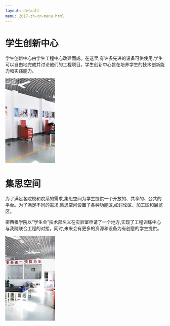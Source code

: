 ```yaml
---
layout: default
menu: 2017-zh-cn-menu.html
---
```


# 学生创新中心
学生创新中心由学生工程中心改建而成。在这里,有许多先进的设备可供使用,学生可以自由地完成并讨论他们的工程项目。学生创新中心旨在培养学生的技术创新能力和实践能力。

![](../imgs/engineer-center-1.jpg)

# 集思空间
为了满足各院校和院系的需求,集思空间为学生提供一个开放的、共享的、公共的平台。为了满足不同的需求,集思空间设置了各种功能区,如讨论区、加工区和展览区。

密西根学院以“学生会”技术部名义在实验室申请了一个地方,实现了工程训练中心与我院联合工程的对接。同时,未来会有更多的资源和设备为有创意的学生提供。

![](../imgs/engineer-center-2.jpg)


